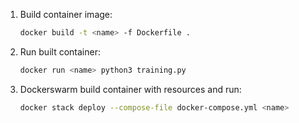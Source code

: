 1. Build container image: 

    ```bash
    docker build -t <name> -f Dockerfile .
    ```

2. Run built container:

    ```bash
    docker run <name> python3 training.py
    ```

3. Dockerswarm build container with resources and run:

    ```bash
    docker stack deploy --compose-file docker-compose.yml <name>
    ```